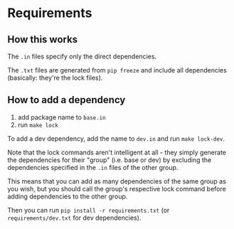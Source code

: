 # Requirements

## How this works
The `.in` files specify only the direct dependencies. 

The `.txt` files are generated from `pip freeze` and include all dependencies (basically: they're the lock files).

## How to add a dependency

1. add package name to `base.in`
2. run `make lock`

To add a dev dependency, add the name to `dev.in` and run `make lock-dev`.

Note that the lock commands aren't intelligent at all - they simply generate the dependencies 
for their "group" (i.e. base or dev) by excluding the dependencies specified in the `.in` 
files of the other group. 

This means that you can add as many dependencies of the same group as you wish, but you should 
call the group's respective lock command before adding dependencies to the other group.

Then you can run `pip install -r requirements.txt` (or `requirements/dev.txt` for dev dependencies).  